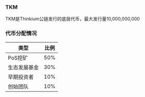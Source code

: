 ### TKM

TKM是Thinkium公链发行的底层代币，最大发行量10,000,000,000



### 代币分配情况

| 类型         | 比例 |
| ------------ | ---- |
| PoS挖矿      | 50%  |
| 生态发展基金 | 30%  |
| 早期投资者   | 10%  |
| 创始团队     | 10%  |

